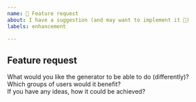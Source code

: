 ```yaml
---
name: 🚀 Feature request
about: I have a suggestion (and may want to implement it 🙂)
labels: enhancement

---
```


## Feature request

What would you like the generator to be able to do (differently)?   
Which groups of users would it benefit?   
If you have any ideas, how it could be achieved?
